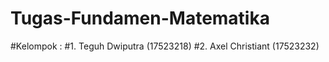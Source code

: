 # Tugas-Fundamen-Matematika
#Kelompok : 
#1. Teguh Dwiputra  (17523218)
#2. Axel Christiant (17523232)
